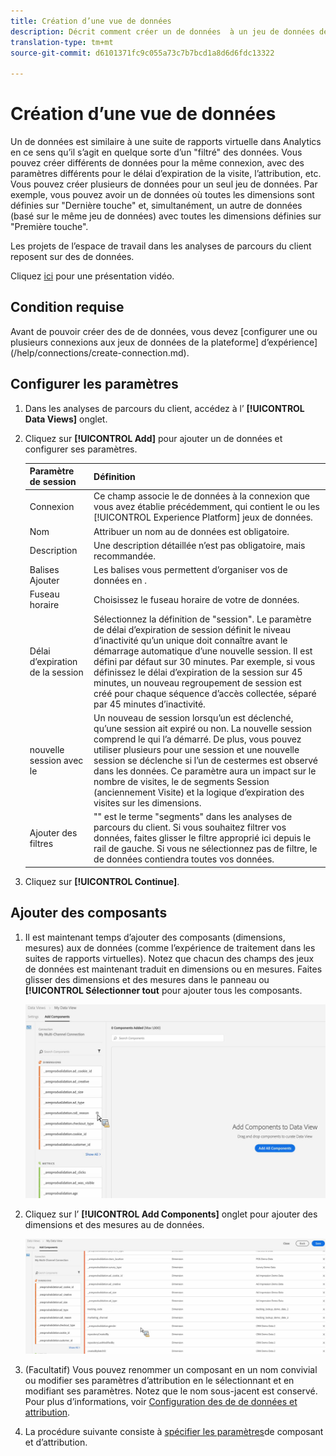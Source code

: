 ```yaml
---
title: Création d’une vue de données
description: Décrit comment créer un de données  à un jeu de données de plateforme dans Customer Journey Analytics (CJA).
translation-type: tm+mt
source-git-commit: d6101371fc9c055a73c7b7bcd1a8d6d6fdc13322

---
```



# Création d’une vue de données

Un  de données est similaire à une suite de rapports virtuelle dans Analytics en ce sens qu’il s’agit en quelque sorte d’un &quot;filtré&quot; des données. Vous pouvez créer différents de données pour la même connexion, avec des paramètres différents pour le délai d’expiration de la visite, l’attribution, etc. Vous pouvez créer plusieurs  de données pour un seul jeu de données. Par exemple, vous pouvez avoir un de données  où toutes les dimensions sont définies sur &quot;Dernière touche&quot; et, simultanément, un autre de données (basé sur le même jeu de données) avec toutes les dimensions définies sur &quot;Première touche&quot;.

Les projets de l’espace de travail dans les analyses de parcours du client reposent sur des  de données.

Cliquez [ici](https://docs.adobe.com/content/help/en/platform-learn/tutorials/cja/basic-configuration-for-data-views.html) pour une présentation vidéo.

## Condition requise

Avant de pouvoir créer des  de de données, vous devez [configurer une ou plusieurs connexions aux jeux de données de la plateforme] d’expérience](/help/connections/create-connection.md).

## Configurer les paramètres

1. Dans les analyses de parcours du client, accédez à l’ **[!UICONTROL Data Views]** onglet.

1. Cliquez sur **[!UICONTROL Add]** pour ajouter un de données et configurer ses paramètres.

   | Paramètre de session | Définition |
   |---|---|
   | Connexion | Ce champ associe le de données à la connexion que vous avez établie précédemment, qui contient le ou les [!UICONTROL Experience Platform] jeux de données. |
   | Nom | Attribuer un nom au de données est obligatoire. |
   | Description | Une description détaillée n’est pas obligatoire, mais recommandée. |
   | Balises Ajouter | Les balises vous permettent d’organiser vos  de données en . |
   | Fuseau horaire | Choisissez le fuseau horaire de votre  de données. |
   | Délai d’expiration de la session | Sélectionnez la définition de &quot;session&quot;. Le paramètre de délai d’expiration de session définit le niveau d’inactivité qu’un unique doit connaître avant le démarrage automatique d’une nouvelle session. Il est défini par défaut sur 30 minutes. Par exemple, si vous définissez le délai d’expiration de la session sur 45 minutes, un nouveau regroupement de session est créé pour chaque séquence d’accès collectée, séparé par 45 minutes d’inactivité. <!--This setting impacts not only your visit counts, but also how visit segment containers are evaluated, and the visit expiration logic for any eVars expiring on visit. Decreasing the session timeout will likely increase the total number of visits in your reporting, while increasing the visit timeout will likely decrease the total number of visits in your reporting. This needs to be reviewed.--> |
   |  nouvelle session avec le  | Un nouveau de session  lorsqu’un  est déclenché, qu’une session ait expiré ou non. La nouvelle session comprend le  qui l’a démarré. De plus, vous pouvez utiliser plusieurs  pour  une session et une nouvelle session se déclenche si l’un de cestermes est observé dans les données. Ce paramètre aura un impact sur le nombre de visites, le  de segments Session (anciennement Visite) et la logique d’expiration des visites sur les dimensions. |
   | Ajouter des filtres | &quot;&quot; est le terme &quot;segments&quot; dans les analyses de parcours du client. Si vous souhaitez filtrer vos données, faites glisser le filtre approprié ici depuis le rail de gauche. Si vous ne sélectionnez pas de filtre, le  de données contiendra toutes vos données. |

1. Cliquez sur **[!UICONTROL Continue]**.

## Ajouter des composants

1. Il est maintenant temps d’ajouter des composants (dimensions, mesures) aux  de données (comme l’expérience de traitement dans les suites de rapports virtuelles). Notez que chacun des champs des jeux de données est maintenant traduit en dimensions ou en mesures. Faites glisser des dimensions et des mesures dans le panneau ou **[!UICONTROL Sélectionner tout** pour ajouter tous les composants.

   ![](assets/add-all-components.png)

1. Cliquez sur l’ **[!UICONTROL Add Components]** onglet pour ajouter des dimensions et des mesures au  de données.

   ![](assets/add-all-components2.png)

1. (Facultatif) Vous pouvez renommer un composant en un nom convivial ou modifier ses paramètres d’attribution en le sélectionnant et en modifiant ses paramètres. Notez que le nom sous-jacent est conservé. Pour plus d’informations, voir [Configuration des  de de données et attribution](/help/data-views/configure-dataviews.md).

1. La procédure suivante consiste à [spécifier les paramètres](/help/data-views/configure-dataviews.md)de composant et d’attribution.